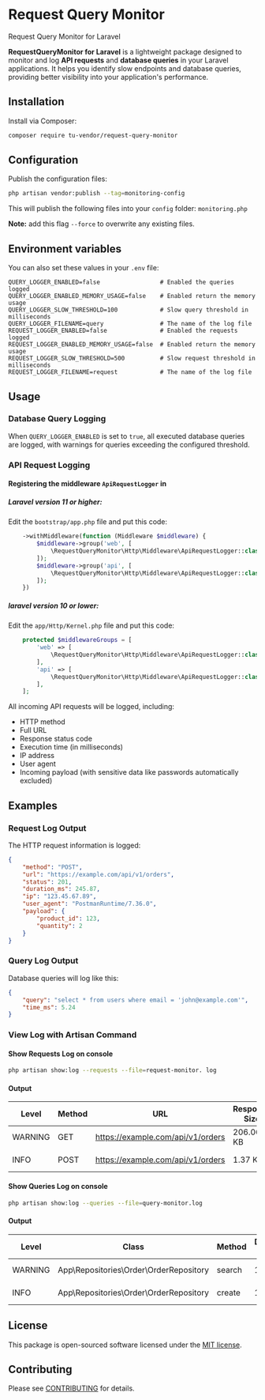 # Request Query Monitor

Request Query Monitor for Laravel

**RequestQueryMonitor for Laravel** is a lightweight package designed to monitor and log **API requests** and **database queries** in your Laravel applications. It helps you identify slow endpoints and database queries, providing better visibility into your application's performance.

## Installation

Install via Composer:

```bash
composer require tu-vendor/request-query-monitor
```

## Configuration

Publish the configuration files:

```bash
php artisan vendor:publish --tag=monitoring-config
```

This will publish the following files into your `config` folder: `monitoring.php`

**Note:** add this flag `--force` to overwrite any existing files.

## Environment variables

You can also set these values in your `.env` file:

```dotenv
QUERY_LOGGER_ENABLED=false                 # Enabled the queries logged
QUERY_LOGGER_ENABLED_MEMORY_USAGE=false    # Enabled return the memory usage 
QUERY_LOGGER_SLOW_THRESHOLD=100            # Slow query threshold in milliseconds
QUERY_LOGGER_FILENAME=query                # The name of the log file 
REQUEST_LOGGER_ENABLED=false               # Enabled the requests logged
REQUEST_LOGGER_ENABLED_MEMORY_USAGE=false  # Enabled return the memory usage
REQUEST_LOGGER_SLOW_THRESHOLD=500          # Slow request threshold in milliseconds
REQUEST_LOGGER_FILENAME=request            # The name of the log file 
```

## Usage

### Database Query Logging

When `QUERY_LOGGER_ENABLED` is set to `true`, all executed database queries are logged, with warnings for queries exceeding the configured threshold.

### API Request Logging

#### Registering the middleware `ApiRequestLogger` in

##### Laravel version 11 or higher:

Edit the `bootstrap/app.php` file and put this code:

```php
    ->withMiddleware(function (Middleware $middleware) {
        $middleware->group('web', [
            \RequestQueryMonitor\Http\Middleware\ApiRequestLogger::class,
        ]);
        $middleware->group('api', [
            \RequestQueryMonitor\Http\Middleware\ApiRequestLogger::class,
        ]);
    })
```

##### laravel version 10 or lower:

Edit the `app/Http/Kernel.php` file and put this code:

```php
    protected $middlewareGroups = [
        'web' => [
            \RequestQueryMonitor\Http\Middleware\ApiRequestLogger::class,
        ],
        'api' => [
            \RequestQueryMonitor\Http\Middleware\ApiRequestLogger::class,
        ],
    ];
```

All incoming API requests will be logged, including:
* HTTP method
* Full URL
* Response status code
* Execution time (in milliseconds)
* IP address
* User agent
* Incoming payload (with sensitive data like passwords automatically excluded)

## Examples

### Request Log Output

The HTTP request information is logged:

```json
{
    "method": "POST",
    "url": "https://example.com/api/v1/orders",
    "status": 201,
    "duration_ms": 245.87,
    "ip": "123.45.67.89",
    "user_agent": "PostmanRuntime/7.36.0",
    "payload": {
        "product_id": 123,
        "quantity": 2
    }
}
```

### Query Log Output

Database queries will log like this:

```json
{
    "query": "select * from users where email = 'john@example.com'",
    "time_ms": 5.24
}
```

### View Log with Artisan Command

#### Show Requests Log on console

```bash
php artisan show:log --requests --file=request-monitor. log
```

#### Output

| Level | Method | URL | Response Size | Duration (ms) | RAM | Real RAM |
| --- | --- | --- | --- | --- | --- | --- |
| WARNING | GET | https://example.com/api/v1/orders | 206.06 KB | 937.74 | 3.03 MB | 12.00 MB |
| INFO | POST | https://example.com/api/v1/orders | 1.37 KB | 281.13 | 2.75 MB | 12.00 MB |

#### Show Queries Log on console

```bash
php artisan show:log --queries --file=query-monitor.log
```

#### Output

| Level | Class  | Method | Duration (ms) | RAM | Real RAM |
| --- | --- | --- | --- | --- | --- |
| WARNING | App\Repositories\Order\OrderRepository | search | 170.83 | 2.62 MB | 12.00 MB |
| INFO    | App\Repositories\Order\OrderRepository | create | 1.58 | 2.63 MB | 12.00 MB |

## License

This package is open-sourced software licensed under the [MIT license](LICENSE).

## Contributing

Please see [CONTRIBUTING](CONTRIBUTING.md) for details.

